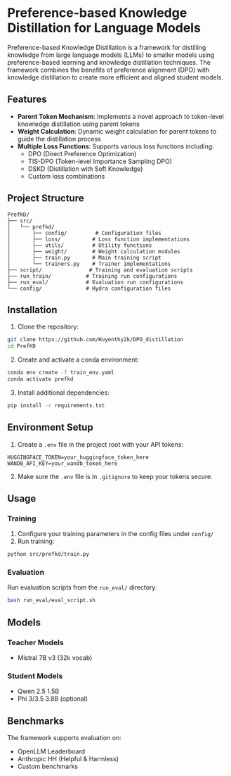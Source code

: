 # Preference-based Knowledge Distillation for Language Models

Preference-based Knowledge Distillation is a framework for distilling knowledge from large language models (LLMs) to smaller models using preference-based learning and knowledge distillation techniques. The framework combines the benefits of preference alignment (DPO) with knowledge distillation to create more efficient and aligned student models.

## Features

- **Parent Token Mechanism**: Implements a novel approach to token-level knowledge distillation using parent tokens
- **Weight Calculation**: Dynamic weight calculation for parent tokens to guide the distillation process
- **Multiple Loss Functions**: Supports various loss functions including:
  - DPO (Direct Preference Optimization)
  - TIS-DPO (Token-level Importance Sampling DPO)
  - DSKD (Distillation with Soft Knowledge)
  - Custom loss combinations

## Project Structure

```
PrefKD/
├── src/
│   └── prefkd/
│       ├── config/         # Configuration files
│       ├── loss/          # Loss function implementations
│       ├── utils/         # Utility functions
│       ├── weight/        # Weight calculation modules
│       ├── train.py       # Main training script
│       └── trainers.py    # Trainer implementations
├── script/               # Training and evaluation scripts
├── run_train/           # Training run configurations
├── run_eval/            # Evaluation run configurations
└── config/              # Hydra configuration files
```

## Installation

1. Clone the repository:
```bash
git clone https://github.com/Huyenthy2k/DPO_distillation
cd PrefKD
```

2. Create and activate a conda environment:
```bash
conda env create -f train_env.yaml
conda activate prefkd
```

3. Install additional dependencies:
```bash
pip install -r requirements.txt
```

## Environment Setup

1. Create a `.env` file in the project root with your API tokens:
```
HUGGINGFACE_TOKEN=your_huggingface_token_here
WANDB_API_KEY=your_wandb_token_here
```

2. Make sure the `.env` file is in `.gitignore` to keep your tokens secure.

## Usage

### Training

1. Configure your training parameters in the config files under `config/`
2. Run training:
```bash
python src/prefkd/train.py
```

### Evaluation

Run evaluation scripts from the `run_eval/` directory:
```bash
bash run_eval/eval_script.sh
```

## Models

### Teacher Models
- Mistral 7B v3 (32k vocab)

### Student Models
- Qwen 2.5 1.5B
- Phi 3/3.5 3.8B (optional)

## Benchmarks

The framework supports evaluation on:
- OpenLLM Leaderboard
- Anthropic HH (Helpful & Harmless)
- Custom benchmarks


